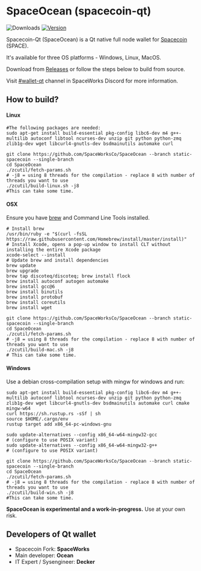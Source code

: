 # SpaceOcean (spacecoin-qt) #

![Downloads](https://img.shields.io/github/downloads/SpaceWorksCo/SpaceOcean/total)
[![Version](https://img.shields.io/github/v/release/SpaceWorksCo/SpaceOcean?include_prereleases)](https://github.com/SpaceWorksCo/SpaceOcean/releases)

Spacecoin-Qt (SpaceOcean) is a Qt native full node wallet for [Spacecoin](https://spaceworks.co/spacecoin) (SPACE).

It's available for three OS platforms - Windows, Linux, MacOS.

Download from [Releases](https://github.com/SpaceWorksCo/SpaceOcean/releases) or follow the steps below to build from source.

Visit [#wallet-qt](https://spaceworks.co/discord) channel in SpaceWorks Discord for more information.


## How to build?

#### Linux

```shell
#The following packages are needed:
sudo apt-get install build-essential pkg-config libc6-dev m4 g++-multilib autoconf libtool ncurses-dev unzip git python python-zmq zlib1g-dev wget libcurl4-gnutls-dev bsdmainutils automake curl
```

```shell
git clone https://github.com/SpaceWorksCo/SpaceOcean --branch static-spacecoin --single-branch
cd SpaceOcean
./zcutil/fetch-params.sh
# -j8 = using 8 threads for the compilation - replace 8 with number of threads you want to use
./zcutil/build-linux.sh -j8
#This can take some time.
```


#### OSX
Ensure you have [brew](https://brew.sh) and Command Line Tools installed.
```shell
# Install brew
/usr/bin/ruby -e "$(curl -fsSL https://raw.githubusercontent.com/Homebrew/install/master/install)"
# Install Xcode, opens a pop-up window to install CLT without installing the entire Xcode package
xcode-select --install
# Update brew and install dependencies
brew update
brew upgrade
brew tap discoteq/discoteq; brew install flock
brew install autoconf autogen automake
brew install gcc@6
brew install binutils
brew install protobuf
brew install coreutils
brew install wget

git clone https://github.com/SpaceWorksCo/SpaceOcean --branch static-spacecoin --single-branch
cd SpaceOcean
./zcutil/fetch-params.sh
# -j8 = using 8 threads for the compilation - replace 8 with number of threads you want to use
./zcutil/build-mac.sh -j8
# This can take some time.
```

#### Windows
Use a debian cross-compilation setup with mingw for windows and run:
```shell
sudo apt-get install build-essential pkg-config libc6-dev m4 g++-multilib autoconf libtool ncurses-dev unzip git python python-zmq zlib1g-dev wget libcurl4-gnutls-dev bsdmainutils automake curl cmake mingw-w64
curl https://sh.rustup.rs -sSf | sh
source $HOME/.cargo/env
rustup target add x86_64-pc-windows-gnu

sudo update-alternatives --config x86_64-w64-mingw32-gcc
# (configure to use POSIX variant)
sudo update-alternatives --config x86_64-w64-mingw32-g++
# (configure to use POSIX variant)

git clone https://github.com/SpaceWorksCo/SpaceOcean --branch static-spacecoin --single-branch
cd SpaceOcean
./zcutil/fetch-params.sh
# -j8 = using 8 threads for the compilation - replace 8 with number of threads you want to use
./zcutil/build-win.sh -j8
#This can take some time.
```

**SpaceOcean is experimental and a work-in-progress.** Use at your own risk.



## Developers of Qt wallet ##
- Spacecoin Fork: **SpaceWorks**
- Main developer: **Ocean**
- IT Expert / Sysengineer: **Decker**

